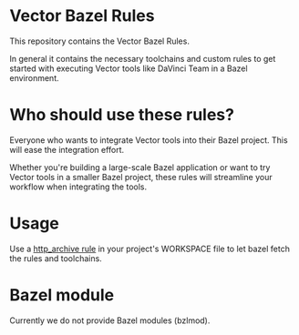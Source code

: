 # Vector Bazel Rules

This repository contains the Vector Bazel Rules.

In general it contains the necessary toolchains and custom rules to get started with executing Vector tools like DaVinci Team in a Bazel environment.

# Who should use these rules?

Everyone who wants to integrate Vector tools into their Bazel project. This will ease the integration effort.

Whether you're building a large-scale Bazel application or want to try Vector tools in a smaller Bazel project, these rules will streamline your workflow when integrating the tools.

# Usage

Use a [http_archive rule](https://bazel.build/rules/lib/repo/http#http_archive) in your project's WORKSPACE file to let bazel fetch the rules and toolchains.


# Bazel module

Currently we do not provide Bazel modules (bzlmod).